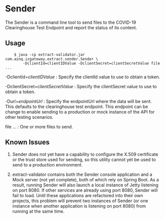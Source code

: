 # Sender

The Sender is a command line tool to send files to the COVID-19 Clearinghouse Test Endpoint
and report the status of its content.

## Usage
```
    $ java -cp extract-validator.jar com.ainq.izgateway.extract.sender.Sender \
        -DclientId=clientIDValue -DclientSecret=clientSecretValue file ...
```

-DclientId=_clientIDValue_
: Specify the clientId value to use to obtain a token.

-DclientSecret=_clientSecretValue_
: Specify the clientSecret value to use to obtain a token.

-Durl=_endpointUrl_
: Specify the endpointUrl where the data will be sent. This defaults to
the clearinghouse test endpoint.  This endpoint can be change to enable
sending to a production or mock instance of the API for other testing
scenarios.

file ...
: One or more files to send.

## Known Issues
1. Sender does not yet have a capability to configure the X.509 certificate or
the trust store used for sending, so this utility cannot yet be used to send to a
production environment.

2. extract-validator contains both the Sender console application and a Mock server (not yet complete),
both of which rely on Spring Boot.  As a result, running Sender will also launch a local instance of Jetty
listening on port 8080.  If other services are already using port 8080, Sender will fail to load.
Until these applications are refactored into their own projects, this problem will prevent two instances
of Sender (or one instance when another application is listening on port 8080) from running at the same time.